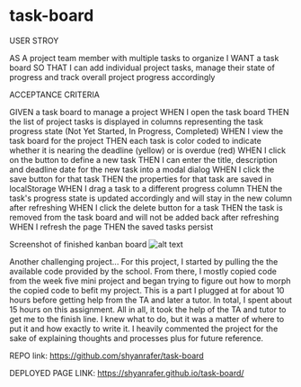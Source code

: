 # task-board

USER STROY

AS A project team member with multiple tasks to organize
I WANT a task board 
SO THAT I can add individual project tasks, manage their state of progress and track overall project progress accordingly


ACCEPTANCE CRITERIA

GIVEN a task board to manage a project
WHEN I open the task board
THEN the list of project tasks is displayed in columns representing the task progress state (Not Yet Started, In Progress, Completed)
WHEN I view the task board for the project
THEN each task is color coded to indicate whether it is nearing the deadline (yellow) or is overdue (red)
WHEN I click on the button to define a new task
THEN I can enter the title, description and deadline date for the new task into a modal dialog
WHEN I click the save button for that task
THEN the properties for that task are saved in localStorage
WHEN I drag a task to a different progress column
THEN the task's progress state is updated accordingly and will stay in the new column after refreshing
WHEN I click the delete button for a task
THEN the task is removed from the task board and will not be added back after refreshing
WHEN I refresh the page
THEN the saved tasks persist

Screenshot of finished kanban board
![alt text](<assets/Screenshot 2024-06-03 at 7.26.15 PM (2).png>)

Another challenging project... For this project, I started by pulling the the available code provided by the school. From there, I mostly copied code from the week five mini project and began trying to figure out how to morph the copied code to befit my project. This is a part I plugged at for about 10 hours before getting help from the TA and later a tutor. In total, I spent about 15 hours on this assignment. All in all, it took the help of the TA and tutor to get me to the finish line. I knew what to do, but it was a matter of where to put it and how exactly to write it. I heavily commented the project for the sake of explaining thoughts and processes plus for future reference. 

REPO link: https://github.com/shyanrafer/task-board

DEPLOYED PAGE LINK: https://shyanrafer.github.io/task-board/